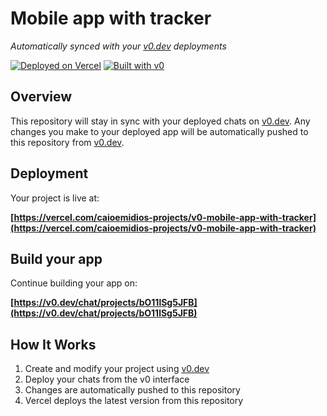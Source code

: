 # Mobile app with tracker 

*Automatically synced with your [v0.dev](https://v0.dev) deployments*

[![Deployed on Vercel](https://img.shields.io/badge/Deployed%20on-Vercel-black?style=for-the-badge&logo=vercel)](https://vercel.com/caioemidios-projects/v0-mobile-app-with-tracker)
[![Built with v0](https://img.shields.io/badge/Built%20with-v0.dev-black?style=for-the-badge)](https://v0.dev/chat/projects/bO11lSg5JFB)

## Overview

This repository will stay in sync with your deployed chats on [v0.dev](https://v0.dev).
Any changes you make to your deployed app will be automatically pushed to this repository from [v0.dev](https://v0.dev).

## Deployment

Your project is live at:

**[https://vercel.com/caioemidios-projects/v0-mobile-app-with-tracker](https://vercel.com/caioemidios-projects/v0-mobile-app-with-tracker)**

## Build your app

Continue building your app on:

**[https://v0.dev/chat/projects/bO11lSg5JFB](https://v0.dev/chat/projects/bO11lSg5JFB)**

## How It Works

1. Create and modify your project using [v0.dev](https://v0.dev)
2. Deploy your chats from the v0 interface
3. Changes are automatically pushed to this repository
4. Vercel deploys the latest version from this repository